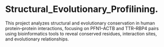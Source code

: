 # Structural_Evolutionary_Profilining.
This project analyzes structural and evolutionary conservation in human protein–protein interactions, focusing on PFN1–ACTB and TTR–RBP4 pairs using bioinformatics tools to reveal conserved residues, interaction sites, and evolutionary relationships.
